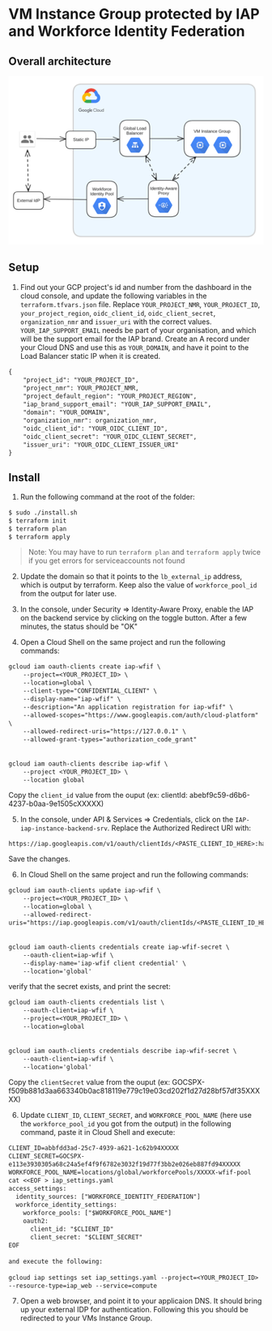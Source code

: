 # VM Instance Group protected by IAP and Workforce Identity Federation

## Overall architecture

![](imgs/0.png)


## Setup

1. Find out your GCP project's id and number from the dashboard in the cloud console, and update the following variables in the `terraform.tfvars.json` file. Replace `YOUR_PROJECT_NMR`, `YOUR_PROJECT_ID`, `your_project_region`, `oidc_client_id`, `oidc_client_secret`, `organization_nmr` and `issuer_uri` with the correct values. `YOUR_IAP_SUPPORT_EMAIL` needs be part of your organisation, and which will be the support email for the IAP brand. Create an A record under your Cloud DNS and use this as `YOUR_DOMAIN`, and have it point to the Load Balancer static IP when it is created.

```shell
{
    "project_id": "YOUR_PROJECT_ID",
    "project_nmr": YOUR_PROJECT_NMR,
    "project_default_region": "YOUR_PROJECT_REGION",
    "iap_brand_support_email": "YOUR_IAP_SUPPORT_EMAIL",
    "domain": "YOUR_DOMAIN",
    "organization_nmr": organization_nmr,
    "oidc_client_id": "YOUR_OIDC_CLIENT_ID",
    "oidc_client_secret": "YOUR_OIDC_CLIENT_SECRET",
    "issuer_uri": "YOUR_OIDC_CLIENT_ISSUER_URI"
}
```


## Install

1. Run the following command at the root of the folder:
```shell 
$ sudo ./install.sh
$ terraform init
$ terraform plan
$ terraform apply
```

> Note: You may have to run `terraform plan` and `terraform apply` twice if you get errors for serviceaccounts not found

2. Update the domain so that it points to the `lb_external_ip` address, which is output by terraform. Keep also the value of `workforce_pool_id` from the output for later use.

3. In the console, under Security => Identity-Aware Proxy, enable the IAP on the backend service by clicking on the toggle button. After a few minutes, the status should be "OK" 

4. Open a Cloud Shell on the same project and run the following commands:

```shell
gcloud iam oauth-clients create iap-wfif \
    --project=<YOUR_PROJECT_ID> \
    --location=global \
    --client-type="CONFIDENTIAL_CLIENT" \
    --display-name="iap-wfif" \
    --description="An application registration for iap-wfif" \
    --allowed-scopes="https://www.googleapis.com/auth/cloud-platform" \
    --allowed-redirect-uris="https://127.0.0.1" \
    --allowed-grant-types="authorization_code_grant"


gcloud iam oauth-clients describe iap-wfif \
    --project <YOUR_PROJECT_ID> \
    --location global
```

Copy the `client_id` value from the ouput (ex: clientId: abebf9c59-d6b6-4237-b0aa-9e1505cXXXXX)

5. In the console, under API & Services => Credentials, click on the `IAP-iap-instance-backend-srv`. Replace the Authorized Redirect URI with:

```shell
https://iap.googleapis.com/v1/oauth/clientIds/<PASTE_CLIENT_ID_HERE>:handleRedirect
```

Save the changes.


6. In Cloud Shell on the same project and run the following commands:

```shell
gcloud iam oauth-clients update iap-wfif \
    --project=<YOUR_PROJECT_ID> \
    --location=global \
    --allowed-redirect-uris="https://iap.googleapis.com/v1/oauth/clientIds/<PASTE_CLIENT_ID_HERE>:handleRedirect"


gcloud iam oauth-clients credentials create iap-wfif-secret \
    --oauth-client=iap-wfif \
    --display-name='iap-wfif client credential' \
    --location='global'
```

verify that the secret exists, and print the secret:

```shell
gcloud iam oauth-clients credentials list \
    --oauth-client=iap-wfif \
    --project=<YOUR_PROJECT_ID> \
    --location=global


gcloud iam oauth-clients credentials describe iap-wfif-secret \
    --oauth-client=iap-wfif \
    --location='global'
```

Copy the `clientSecret` value from the ouput (ex: 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e779c19e03cd202f1d27d28bf57df35XXXXX)

6. Update `CLIENT_ID`, `CLIENT_SECRET`, and `WORKFORCE_POOL_NAME` (here use the `workforce_pool_id` you got from the output) in the following command, paste it in Cloud Shell and execute:

```shell
CLIENT_ID=abbfdd3ad-25c7-4939-a621-1c62b94XXXXX
CLIENT_SECRET=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82e3032f19d77f3bb2e026eb887fd94XXXXX
WORKFORCE_POOL_NAME=locations/global/workforcePools/XXXXX-wfif-pool
cat <<EOF > iap_settings.yaml
access_settings:
  identity_sources: ["WORKFORCE_IDENTITY_FEDERATION"]
  workforce_identity_settings:
    workforce_pools: ["$WORKFORCE_POOL_NAME"]
    oauth2:
      client_id: "$CLIENT_ID"
      client_secret: "$CLIENT_SECRET"
EOF

and execute the following:

gcloud iap settings set iap_settings.yaml --project=<YOUR_PROJECT_ID> --resource-type=iap_web --service=compute
```

7. Open a web browser, and point it to your applicaion DNS. It should bring up your external IDP for authentication. Following this you should be redirected to your VMs Instance Group.
